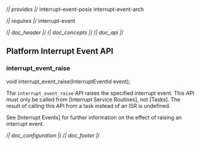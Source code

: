 /*| provides |*/
interrupt-event-posix
interrupt-event-arch

/*| requires |*/
interrupt-event

/*| doc_header |*/
/*| doc_concepts |*/
/*| doc_api |*/
## Platform Interrupt Event API

### <span class="api">interrupt_event_raise</span>

<div class="codebox">void interrupt_event_raise(InterruptEventId event);</div>

The `interrupt_event_raise` API raises the specified interrupt event.
This API must only be called from [Interrupt Service Routines], not [Tasks].
The result of calling this API from a task instead of an ISR is undefined.

See [Interrupt Events] for further information on the effect of raising an interrupt event.

/*| doc_configuration |*/
/*| doc_footer |*/
